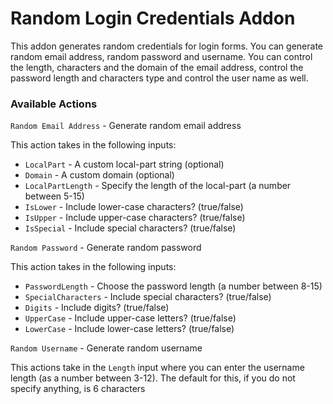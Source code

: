 # Random Login Credentials Addon

This addon generates random credentials for login forms. You can generate random email address, random password and username. You can control the length, characters and the domain of the email address, control the password length and characters type and control the user name as well.

### Available Actions

`Random Email Address` - Generate random email address

This action takes in the following inputs:

* `LocalPart` - A custom local-part string \(optional\)
* `Domain` - A custom domain \(optional\)
* `LocalPartLength` - Specify the length of the local-part \(a number between 5-15\)
* `IsLower` - Include lower-case characters? \(true/false\)
* `IsUpper` - Include upper-case characters? \(true/false\)
* `IsSpecial` - Include special characters? \(true/false\)

`Random Password` - Generate random password

This action takes in the following inputs:

* `PasswordLength` - Choose the password length \(a number between 8-15\)
* `SpecialCharacters` - Include special characters? \(true/false\)
* `Digits` - Include digits? \(true/false\)
* `UpperCase` - Include upper-case letters? \(true/false\)
* `LowerCase` - Include lower-case letters? \(true/false\)

`Random Username` - Generate random username

This actions take in the `Length` input where you can enter the username length \(as a number between 3-12\). The default for this, if you do not specify anything, is 6 characters

